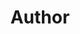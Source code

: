 ---
layout: redirect
sitemap: false
title: Author
permalink: /author/deeptaman
redirect_to: https://brajeshwar.com/about/brajeshwar.com/
---